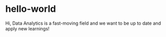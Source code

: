 # hello-world
Hi,
Data Analytics is a fast-moving field and we want to be up to date and apply new learnings!
